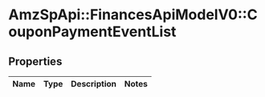 # AmzSpApi::FinancesApiModelV0::CouponPaymentEventList

## Properties
Name | Type | Description | Notes
------------ | ------------- | ------------- | -------------

